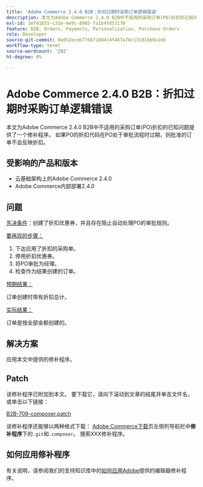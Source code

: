 ```yaml
---
title: 'Adobe Commerce 2.4.0 B2B：折扣过期时采购订单逻辑错误'
description: 本文为Adobe Commerce 2.4.0 B2B中不适用的采购订单(PO)折扣的已知问题提供了一个修补程序。 如果PO的折扣代码在PO处于审批流程时过期，则批准的订单不会反映折扣。
exl-id: 3ef41655-c31e-4e9c-8985-fa1b4fd53170
feature: B2B, Orders, Payments, Personalization, Purchase Orders
role: Developer
source-git-commit: 0ad52eceb776b71604c4f467a70c13191bb9a1eb
workflow-type: tm+mt
source-wordcount: '292'
ht-degree: 0%

---
```


# Adobe Commerce 2.4.0 B2B：折扣过期时采购订单逻辑错误

本文为Adobe Commerce 2.4.0 B2B中不适用的采购订单(PO)折扣的已知问题提供了一个修补程序。 如果PO的折扣代码在PO处于审批流程时过期，则批准的订单不会反映折扣。

## 受影响的产品和版本

* 云基础架构上的Adobe Commerce 2.4.0
* Adobe Commerce内部部署2.4.0

## 问题

<u>先决条件</u>：创建了折扣优惠券，并且存在阻止自动处理PO的审批规则。

<u>要再现的步骤：</u>

1. 下达应用了折扣的采购单。
1. 停用折扣优惠券。
1. 将PO审批为经理。
1. 检查作为结果创建的订单。

<u>预期结果：</u>

订单创建时带有折扣总计。

<u>实际结果：</u>

订单是按全部金额创建的。

## 解决方案

应用本文中提供的修补程序。

## Patch

该修补程序已附加到本文。 要下载它，请向下滚动到文章的结尾并单击文件名，或单击以下链接：

[B2B-709-composer.patch](assets/B2B-709-composer.patch.zip)

该修补程序还能够以两种格式下载： [Adobe Commerce下载](https://magento.com/tech-resources/download)页左侧列导航栏中&#x200B;**修补程序**&#x200B;下的`.git`和`.composer`。 搜索XXX修补程序。

## 如何应用修补程序

有关说明，请参阅我们的支持知识库中的[如何应用Adobe](/help/how-to/general/how-to-apply-a-composer-patch-provided-by-magento.md)提供的编辑器修补程序。
